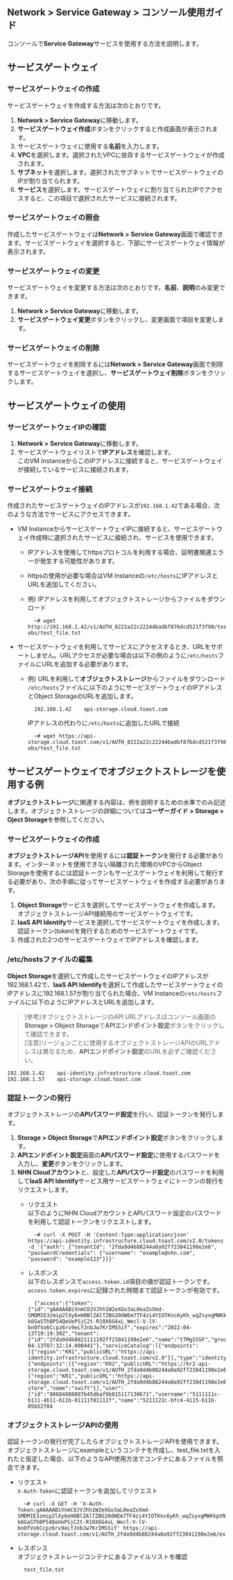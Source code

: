 ## Network > Service Gateway > コンソール使用ガイド

コンソールで**Service Gateway**サービスを使用する方法を説明します。

## サービスゲートウェイ

### サービスゲートウェイの作成

サービスゲートウェイを作成する方法は次のとおりです。

1. **Network > Service Gateway**に移動します。
2. **サービスゲートウェイ作成**ボタンをクリックすると作成画面が表示されます。
3. サービスゲートウェイに使用する**名前**を入力します。
4. **VPC**を選択します。選択されたVPCに依存するサービスゲートウェイが作成されます。
5. **サブネット**を選択します。選択されたサブネットでサービスゲートウェイのIPが割り当てられます。
6. **サービス**を選択します。サービスゲートウェイに割り当てられたIPでアクセスすると、この項目で選択されたサービスに接続されます。

### サービスゲートウェイの照会

作成したサービスゲートウェイは**Network > Service Gateway**画面で確認できます。サービスゲートウェイを選択すると、下部にサービスゲートウェイ情報が表示されます。

### サービスゲートウェイの変更

サービスゲートウェイを変更する方法は次のとおりです。**名前**、**説明**のみ変更できます。

1. **Network > Service Gateway**に移動します。
2. **サービスゲートウェイ変更**ボタンをクリックし、変更画面で項目を変更します。

### サービスゲートウェイの削除

サービスゲートウェイを削除するには**Network > Service Gateway**画面で削除するサービスゲートウェイを選択し、**サービスゲートウェイ削除**ボタンをクリックします。

## サービスゲートウェイの使用

### サービスゲートウェイIPの確認

1. **Network > Service Gateway**に移動します。
2. サービスゲートウェイリストで**IPアドレス**を確認します。<br>
  このVM InstanceからこのIPアドレスに接続すると、サービスゲートウェイが接続しているサービスに接続されます。

### サービスゲートウェイ接続

作成されたサービスゲートウェイのIPアドレスが`192.168.1.42`である場合、次のような方法でサービスにアクセスできます。

* VM InstanceからサービスゲートウェイIPに接続すると、サービスゲートウェイ作成時に選択されたサービスに接続され、サービスを使用できます。
    * IPアドレスを使用してhttpsプロトコルを利用する場合、証明書関連エラーが発生する可能性があります。
    * httpsの使用が必要な場合はVM Instanceの`/etc/hosts`にIPアドレスとURLを追加してください。
    * 例) IPアドレスを利用してオブジェクトストレージからファイルをダウンロード

            ~# wget http://192.168.1.42/v1/AUTH_8222a22c22244badbf876dcd521f3f98/test-obs/test_file.txt

* サービスゲートウェイを利用してサービスにアクセスするとき、URLをサポートしません。URLアクセスが必要な場合は以下の例のように`/etc/hosts`ファイルにURLを追加する必要があります。
    * 例) URLを利用して**オブジェクトストレージ**からファイルをダウンロード<br>
      `/etc/hosts`ファイルに以下のようにサービスゲートウェイのIPアドレスとObject StorageのURLを追加します。

            192.168.1.42    api-storage.cloud.toast.com

        IPアドレスの代わりに`/etc/hosts`に追加したURLで接続

            ~# wget https://api-storage.cloud.toast.com/v1/AUTH_8222a22c22244badbf876dcd521f3f98/test-obs/test_file.txt

## サービスゲートウェイでオブジェクトストレージを使用する例

**オブジェクトストレージ**に関連する内容は、例を説明するための水準でのみ記述します。オブジェクトストレージの詳細については**ユーザーガイド > Storage > Oject Storage**を参照してください。

### サービスゲートウェイの作成

**オブジェクトストレージAPI**を使用するには**認証トークン**を発行する必要があります。インターネットを使用できない隔離された環境のVPCからObject Storageを使用するには認証トークンもサービスゲートウェイを利用して発行する必要があり、次の手順に従ってサービスゲートウェイを作成する必要があります。

1. **Object Storage**サービスを選択してサービスゲートウェイを作成します。<br>
 オブジェクトストレージAPI接続用のサービスゲートウェイです。
2. **IaaS API Identify**サービスを選択してサービスゲートウェイを作成します。<br>
 認証トークン(token)を発行するためのサービスゲートウェイです。
3. 作成された2つのサービスゲートウェイでIPアドレスを確認します。

### /etc/hostsファイルの編集

**Object Storage**を選択して作成したサービスゲートウェイのIPアドレスが192.168.1.42で、**IaaS API Identify**を選択して作成したサービスゲートウェイのIPアドレスに192.168.1.57が割り当てられた場合、VM Instanceの`/etc/hosts`ファイルに以下のようにIPアドレスとURLを追加します。

> [参考]オブジェクトストレージのAPI URLアドレスはコンソール画面の**Storage > Object Storage**で**APIエンドポイント設定**ボタンをクリックして確認できます。<br>
> [注意]リージョンごとに使用するオブジェクトストレージAPIのURLアドレスは異なるため、**APIエンドポイント設定**のURLを必ずご確認ください。

```
192.168.1.42	api-identity.infrastructure.cloud.toast.com
192.168.1.57	api-storage.cloud.toast.com
```

### 認証トークンの発行

オブジェクトストレージの**APIパスワード設定**を行い、認証トークンを発行します。

1. **Storage > Object Storage**で**APIエンドポイント設定**ボタンをクリックします。
2. **APIエンドポイント設定**画面の**APIパスワード設定**に使用するパスワードを入力し、**変更**ボタンをクリックします。
3. **NHN Cloudアカウント**と、設定した**APIパスワード設定**のパスワードを利用して**IaaS API Identify**サービス用サービスゲートウェイにトークンの発行をリクエストします。
    * リクエスト<br>
     以下のようにNHN CloudアカウントとAPIパスワード設定のパスワードを利用して認証トークンをリクエストします。

            ~# curl -X POST -H 'Content-Type:application/json' https://api-identity.infrastructure.cloud.toast.com/v2.0/tokens -d '{"auth": {"tenantId": "2fda9d4b88244a0a92ff23841198e2e6", "passwordCredentials": {"username": "example@nhn.com", "password": "example123"}}}'

    * レスポンス<br>
     以下のレスポンスで`access.token.id`項目の値が認証トークンです。`access.token.expires`に記録された時間まで認証トークンが有効です。

            {"access":{"token":{"id":"gAAAAABiVnmCOJVJhh1W2eXGo3aL0eaZxXmd-SMDMIE3zmip2lXy6eH0BlZAlTZBG20dWEm7TF4zi4YIOTKnc6yKh_wqZsyxgMWKkpVNShzE-k6GaSThBP54QeUePSjC2t-R10X6G4xL_Wecl-V-lV-bnOfVo6Ccpz6rv9eLYJnbJw7KrIMSSiY","expires":"2022-04-13T19:19:30Z","tenant":{"id":"2fda9d4b8821111192ff23841198e2e6","name":"tTMgSSSF","groupId":"XXj2zkH7777modGU","description":"","enabled":true,"project_domain":"NORMAL","swift":true},"issued_at":"2022-04-13T07:32:14.000441"},"serviceCatalog":[{"endpoints":[{"region":"KR1","publicURL":"https://api-identity.infrastructure.cloud.toast.com/v2.0"}],"type":"identity","name":"keystone"},{"endpoints":[{"region":"KR2","publicURL":"https://kr2-api-storage.cloud.toast.com/v1/AUTH_2fda9d4b88244a0a92ff23841198e2e6"},{"region":"KR1","publicURL":"https://api-storage.cloud.toast.com/v1/AUTH_2fda9d4b88244a0a92ff23841198e2e6"}],"type":"object-store","name":"swift"}],"user":{"id":"80884888887b45dbaf9b815117130671","username":"5111111c-b111-4b11-b11b-01111f81111f","name":"5211122c-bfc4-4115-b11b-05b52f84

### オブジェクトストレージAPIの使用

認証トークンの発行が完了したらオブジェクトストレージAPIを使用できます。オブジェクトストレージにexampleというコンテナを作成し、test_file.txtを入れたと仮定した場合、以下のようなAPI使用方法でコンテナにあるファイルを照会できます。

* リクエスト<br>
  `X-Auth-Token`に認証トークンを追加してリクエスト

        ~# curl -X GET -H 'X-Auth-Token:gAAAAABiVnmCOJVJhh1W2eXGo3aL0eaZxXmd-SMDMIE3zmip2lXy6eH0BlZAlTZBG20dWEm7TF4zi4YIOTKnc6yKh_wqZsyxgMWKkpVNShzE-k6GaSThBP54QeUePSjC2t-R10X6G4xL_Wecl-V-lV-bnOfVo6Ccpz6rv9eLYJnbJw7KrIMSSiY' https://api-storage.cloud.toast.com/v1/AUTH_2fda9d4b88244a0a92ff23841198e2e6/example

* レスポンス<br>
 オブジェクトストレージコンテナにあるファイルリストを確認

        test_file.txt
